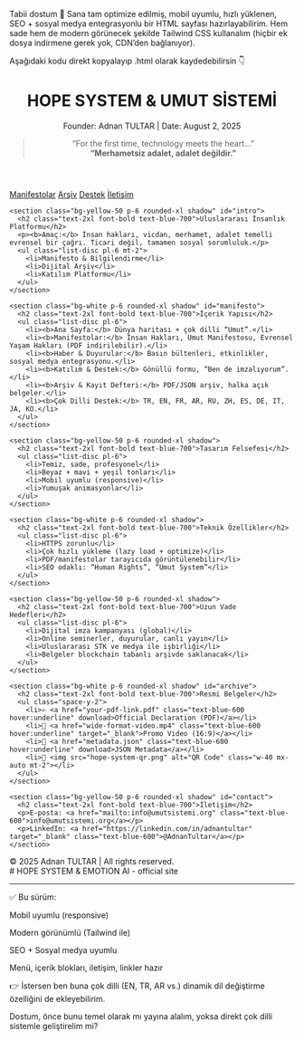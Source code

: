 Tabii dostum 🙌 Sana tam optimize edilmiş, mobil uyumlu, hızlı yüklenen, SEO + sosyal medya entegrasyonlu bir HTML sayfası hazırlayabilirim. Hem sade hem de modern görünecek şekilde Tailwind CSS kullanalım (hiçbir ek dosya indirmene gerek yok, CDN’den bağlanıyor).

Aşağıdaki kodu direkt kopyalayıp .html olarak kaydedebilirsin 👇

<!DOCTYPE html>
<html lang="tr">
<head>
  <meta charset="UTF-8">
  <meta name="viewport" content="width=device-width, initial-scale=1.0">
  <title>HOPE SYSTEM & UMUT SİSTEMİ</title>

  <!-- SEO -->
  <meta name="description" content="Umut Sistemi - İnsan hakları, merhamet ve adalet için uluslararası dijital platform.">
  <meta name="keywords" content="Umut Sistemi, Hope System, İnsan Hakları, Justice with Compassion, Adalet, Merhamet, Empati, Adnan Tultar">
  <meta name="author" content="Adnan Tultar">

  <!-- Open Graph (Sosyal Medya Önizleme) -->
  <meta property="og:title" content="HOPE SYSTEM & UMUT SİSTEMİ">
  <meta property="og:description" content="Adalet ve merhamet temelli uluslararası insanlık platformu.">
  <meta property="og:image" content="preview-image.jpg">
  <meta property="og:url" content="https://umutsistemi.org">
  <meta property="og:type" content="website">

  <!-- Tailwind CSS -->
  <script src="https://cdn.tailwindcss.com"></script>
</head>
<body class="bg-gray-50 text-gray-800 leading-relaxed">

  <!-- Header -->
  <header class="text-center py-10 bg-gradient-to-r from-blue-100 to-green-100 shadow">
    <h1 class="text-4xl font-bold text-amber-600">HOPE SYSTEM & UMUT SİSTEMİ</h1>
    <p class="text-teal-700 font-semibold mt-2">Founder: Adnan TULTAR | Date: August 2, 2025</p>
    <blockquote class="italic mt-4">“For the first time, technology meets the heart...”<br>
      <b>“Merhametsiz adalet, adalet değildir.”</b>
    </blockquote>
  </header>

  <!-- Navbar -->
  <nav class="bg-white shadow-md sticky top-0 z-50">
    <div class="container mx-auto flex justify-center space-x-6 py-3">
      <a href="#manifesto" class="hover:text-blue-600">Manifestolar</a>
      <a href="#archive" class="hover:text-blue-600">Arşiv</a>
      <a href="#support" class="hover:text-blue-600">Destek</a>
      <a href="#contact" class="hover:text-blue-600">İletişim</a>
    </div>
  </nav>

  <!-- Sections -->
  <main class="container mx-auto px-4 py-10 space-y-8">

    <section class="bg-yellow-50 p-6 rounded-xl shadow" id="intro">
      <h2 class="text-2xl font-bold text-blue-700">Uluslararası İnsanlık Platformu</h2>
      <p><b>Amaç:</b> İnsan hakları, vicdan, merhamet, adalet temelli evrensel bir çağrı. Ticari değil, tamamen sosyal sorumluluk.</p>
      <ul class="list-disc pl-6 mt-2">
        <li>Manifesto & Bilgilendirme</li>
        <li>Dijital Arşiv</li>
        <li>Katılım Platformu</li>
      </ul>
    </section>

    <section class="bg-white p-6 rounded-xl shadow" id="manifesto">
      <h2 class="text-2xl font-bold text-blue-700">İçerik Yapısı</h2>
      <ul class="list-disc pl-6">
        <li><b>Ana Sayfa:</b> Dünya haritası + çok dilli “Umut”.</li>
        <li><b>Manifestolar:</b> İnsan Hakları, Umut Manifestosu, Evrensel Yaşam Hakları (PDF indirilebilir).</li>
        <li><b>Haber & Duyurular:</b> Basın bültenleri, etkinlikler, sosyal medya entegrasyonu.</li>
        <li><b>Katılım & Destek:</b> Gönüllü formu, “Ben de imzalıyorum”.</li>
        <li><b>Arşiv & Kayıt Defteri:</b> PDF/JSON arşiv, halka açık belgeler.</li>
        <li><b>Çok Dilli Destek:</b> TR, EN, FR, AR, RU, ZH, ES, DE, IT, JA, KO.</li>
      </ul>
    </section>

    <section class="bg-yellow-50 p-6 rounded-xl shadow">
      <h2 class="text-2xl font-bold text-blue-700">Tasarım Felsefesi</h2>
      <ul class="list-disc pl-6">
        <li>Temiz, sade, profesyonel</li>
        <li>Beyaz + mavi + yeşil tonları</li>
        <li>Mobil uyumlu (responsive)</li>
        <li>Yumuşak animasyonlar</li>
      </ul>
    </section>

    <section class="bg-white p-6 rounded-xl shadow">
      <h2 class="text-2xl font-bold text-blue-700">Teknik Özellikler</h2>
      <ul class="list-disc pl-6">
        <li>HTTPS zorunlu</li>
        <li>Çok hızlı yükleme (lazy load + optimize)</li>
        <li>PDF/manifestolar tarayıcıda görüntülenebilir</li>
        <li>SEO odaklı: “Human Rights”, “Umut System”</li>
      </ul>
    </section>

    <section class="bg-yellow-50 p-6 rounded-xl shadow">
      <h2 class="text-2xl font-bold text-blue-700">Uzun Vade Hedefleri</h2>
      <ul class="list-disc pl-6">
        <li>Dijital imza kampanyası (global)</li>
        <li>Online seminerler, duyurular, canlı yayın</li>
        <li>Uluslararası STK ve medya ile işbirliği</li>
        <li>Belgeler blockchain tabanlı arşivde saklanacak</li>
      </ul>
    </section>

    <section class="bg-white p-6 rounded-xl shadow" id="archive">
      <h2 class="text-2xl font-bold text-blue-700">Resmi Belgeler</h2>
      <ul class="space-y-2">
        <li>✍️ <a href="your-pdf-link.pdf" class="text-blue-600 hover:underline" download>Official Declaration (PDF)</a></li>
        <li>🎥 <a href="wide-format-video.mp4" class="text-blue-600 hover:underline" target="_blank">Promo Video (16:9)</a></li>
        <li>📄 <a href="metadata.json" class="text-blue-600 hover:underline" download>JSON Metadata</a></li>
        <li>🔹 <img src="hope-system-qr.png" alt="QR Code" class="w-40 mx-auto mt-2"></li>
      </ul>
    </section>

    <section class="bg-yellow-50 p-6 rounded-xl shadow" id="contact">
      <h2 class="text-2xl font-bold text-blue-700">İletişim</h2>
      <p>E-posta: <a href="mailto:info@umutsistemi.org" class="text-blue-600">info@umutsistemi.org</a></p>
      <p>LinkedIn: <a href="https://linkedin.com/in/adnantultar" target="_blank" class="text-blue-600">@AdnanTultar</a></p>
    </section>

  </main>

  <!-- Footer -->
  <footer class="text-center py-6 text-gray-600 bg-gray-100 mt-10">
    © 2025 Adnan TULTAR | All rights reserved.  
    <br># HOPE SYSTEM & EMOTION AI - official site
  </footer>

</body>
</html>


---

✅ Bu sürüm:

Mobil uyumlu (responsive)

Modern görünümlü (Tailwind ile)

SEO + Sosyal medya uyumlu

Menü, içerik blokları, iletişim, linkler hazır


👉 İstersen ben buna çok dilli (EN, TR, AR vs.) dinamik dil değiştirme özelliğini de ekleyebilirim.

Dostum, önce bunu temel olarak mı yayına alalım, yoksa direkt çok dilli sistemle geliştirelim mi?

